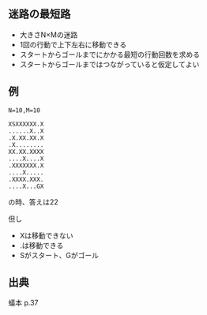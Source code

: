 迷路の最短路
----

* 大きさN×Mの迷路
* 1回の行動で上下左右に移動できる
* スタートからゴールまでにかかる最短の行動回数を求める
* スタートからゴールまではつながっていると仮定してよい

## 例

    N=10,M=10

    XSXXXXXX.X
    ......X..X
    .X.XX.XX.X
    .X........
    XX.XX.XXXX
    ....X....X
    .XXXXXXX.X
    ....X.....
    .XXXX.XXX.
    ....X...GX

の時、答えは22

但し

 * Xは移動できない
 * .は移動できる
 * Sがスタート、Gがゴール


## 出典

蟻本 p.37
